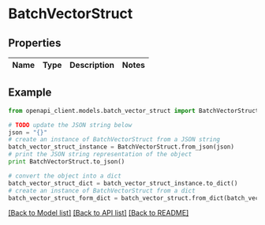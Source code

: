 # BatchVectorStruct


## Properties
Name | Type | Description | Notes
------------ | ------------- | ------------- | -------------

## Example

```python
from openapi_client.models.batch_vector_struct import BatchVectorStruct

# TODO update the JSON string below
json = "{}"
# create an instance of BatchVectorStruct from a JSON string
batch_vector_struct_instance = BatchVectorStruct.from_json(json)
# print the JSON string representation of the object
print BatchVectorStruct.to_json()

# convert the object into a dict
batch_vector_struct_dict = batch_vector_struct_instance.to_dict()
# create an instance of BatchVectorStruct from a dict
batch_vector_struct_form_dict = batch_vector_struct.from_dict(batch_vector_struct_dict)
```
[[Back to Model list]](../README.md#documentation-for-models) [[Back to API list]](../README.md#documentation-for-api-endpoints) [[Back to README]](../README.md)


